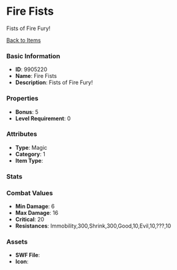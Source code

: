 # Fire Fists

Fists of Fire Fury!

[Back to Items](../items.md)

### Basic Information

- **ID**: 9905220
- **Name**: Fire Fists
- **Description**: Fists of Fire Fury!

### Properties

- **Bonus**: 5
- **Level Requirement**: 0

### Attributes

- **Type**: Magic
- **Category**: 1
- **Item Type**: 

### Stats


### Combat Values

- **Min Damage**: 6
- **Max Damage**: 16
- **Critical**: 20
- **Resistances**: Immobility,300,Shrink,300,Good,10,Evil,10,???,10

### Assets

- **SWF File**: 
- **Icon**: 

